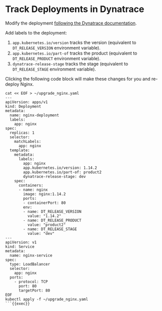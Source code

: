 # Track Deployments in Dynatrace

Modify the deployment [following the Dynatrace documentation](https://www.dynatrace.com/support/help/how-to-use-dynatrace/cloud-automation/release-monitoring/version-detection-strategies#kubernetes).

Add labels to the deployment:

1. `app.kubernetes.io/version` tracks the version (equivalent to `DT_RELEASE_VERSION` environment variable).
2. `app.kubernetes.io/part-of` tracks the product (equivalent to `DT_RELEASE_PRODUCT` environment variable).
3. `dynatrace-release-stage` tracks the stage (equivalent to `DT_RELEASE_STAGE` environment variable).

Clicking the following code block will make these changes for you and re-deploy Nginx.

```
cat << EOF > ~/upgrade_nginx.yaml
---
apiVersion: apps/v1
kind: Deployment
metadata:
  name: nginx-deployment
  labels:
    app: nginx
spec:
  replicas: 1
  selector:
    matchLabels:
      app: nginx
  template:
    metadata:
      labels:
        app: nginx
        app.kubernetes.io/version: 1.14.2
        app.kubernetes.io/part-of: product2
        dynatrace-release-stage: dev
    spec:
      containers:
      - name: nginx
        image: nginx:1.14.2
        ports:
        - containerPort: 80
        env:
        - name: DT_RELEASE_VERSION
          value: "1.14.2"
        - name: DT_RELEASE_PRODUCT
          value: "product2"
        - name: DT_RELEASE_STAGE
          value: "dev"
---
apiVersion: v1
kind: Service
metadata:
  name: nginx-service
spec:
  type: LoadBalancer
  selector:
    app: nginx
  ports:
    - protocol: TCP
      port: 80
      targetPort: 80
EOF
kubectl apply -f ~/upgrade_nginx.yaml
```{{exec}}